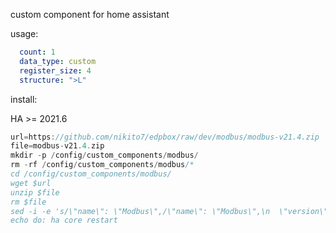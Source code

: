 custom component for home assistant 

usage:

```yaml
  count: 1
  data_type: custom
  register_size: 4
  structure: ">L"
```

install:

HA >= 2021.6

```js
url=https://github.com/nikito7/edpbox/raw/dev/modbus/modbus-v21.4.zip
file=modbus-v21.4.zip
mkdir -p /config/custom_components/modbus/
rm -rf /config/custom_components/modbus/*
cd /config/custom_components/modbus/
wget $url
unzip $file
rm $file
sed -i -e 's/\"name\": \"Modbus\",/\"name\": \"Modbus\",\n  \"version\": \"21.4\",/g' manifest.json
echo do: ha core restart
```
